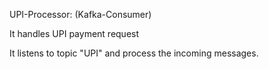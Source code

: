 UPI-Processor: (Kafka-Consumer)

It handles UPI payment request

It listens to topic "UPI" and process the incoming messages.